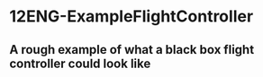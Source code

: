 # 12ENG-ExampleFlightController
## A rough example of what a black box flight controller could look like
